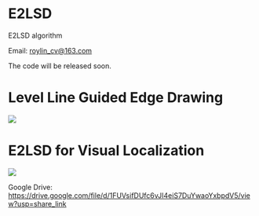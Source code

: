 # E2LSD
E2LSD algorithm

Email: roylin_cv@163.com

The code will be released soon.

# Level Line Guided Edge Drawing
[![](https://github.com/roylin1229/E2LSD/blob/main/level_line_guided_edge_drawing.gif)](https://drive.google.com/file/d/1cl5ByQVWHgpcfRRC5zCfc-aoAacj3-Y8/view?usp=share_link)  

# E2LSD for Visual Localization

[![](https://github.com/roylin1229/E2LSD/blob/main/loc_demo.gif)](https://drive.google.com/file/d/1FUVsifDUfc6vJI4eiS7DuYwaoYxbpdV5/view?usp=share_link)  

Google Drive: https://drive.google.com/file/d/1FUVsifDUfc6vJI4eiS7DuYwaoYxbpdV5/view?usp=share_link  
